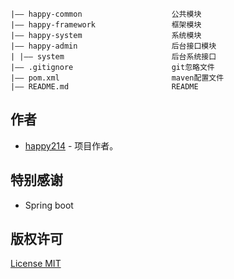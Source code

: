
```
|—— happy-common                    公共模块
|—— happy-framework                 框架模块
|—— happy-system                    系统模块
|—— happy-admin                     后台接口模块
| |—— system                        后台系统接口
|—— .gitignore                      git忽略文件
|—— pom.xml                         maven配置文件
|—— README.md                       README
```

## 作者

- [happy214](https://github.com/RogerPeng123) - 项目作者。

<span id="nav-9"></span>

## 特别感谢

- Spring boot

<span id="nav-15"></span>

## 版权许可

[License MIT](LICENSE)
